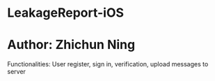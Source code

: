 # LeakageReport-iOS
# Author: Zhichun Ning

Functionalities:
User register, sign in, verification, upload messages to server
